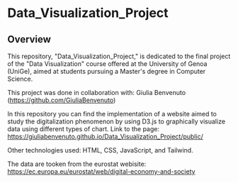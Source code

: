 # Data_Visualization_Project
## Overview 
This repository, "Data_Visualization_Project," is dedicated to the final project of the "Data Visualization" course offered at the University of Genoa (UniGe), aimed at students pursuing a Master's degree in Computer Science. 

This project was done in collaboration with: Giulia Benvenuto (https://github.com/GiuliaBenvenuto)

In this repository you can find the implementation of a website aimed to study the digitalization phenomenon by using D3.js to graphically visualize data using different types of chart. 
Link to the page: https://giuliabenvenuto.github.io/Data_Visualization_Project/public/

Other technologies used: HTML, CSS, JavaScript, and Tailwind.

The data are tooken from the eurostat webisite: https://ec.europa.eu/eurostat/web/digital-economy-and-society
